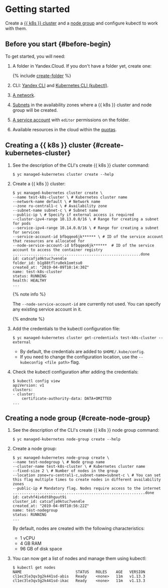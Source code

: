 # Getting started

Create a [{{ k8s }} cluster](concepts/index.md#kubernetes-cluster) and a [node group](concepts/index.md#node-group) and configure kubectl to work with them.

## Before you start {#before-begin}

To get started, you will need:

1. A folder in Yandex.Cloud. If you don't have a folder yet, create one:

    {% include [create-folder](../_includes/create-folder.md) %}

1. CLI: [Yandex CLI](../cli/quickstart.md) and [Kubernetes CLI (kubectl)](https://kubernetes.io/docs/tasks/tools/install-kubectl/).

1. [A network](../vpc/operations/network-create.md).

1. [Subnets](../vpc/operations/subnet-create.md) in the availability zones where a {{ k8s }} cluster and node group will be created.

1. [A service account](../iam/operations/sa/create.md)  with `editor` permissions on the folder.

1. Available resources in the cloud within the [quotas](concepts/limits.md).

## Creating a {{ k8s }} cluster {#create-kubernetes-cluster}

1. See the description of the CLI's create {{ k8s }} cluster command:

    ```
    $ yc managed-kubernetes cluster create --help
    ```

1. Create a {{ k8s }} cluster:

    ```
    $ yc managed-kubernetes cluster create \
    --name test-k8s-cluster \ # Kubernetes cluster name
    --network-name default \ # Network name
    --zone ru-central1-c \ # Availability zone 
    --subnet-name subnet-c \ # Subnet name 
    --public-ip \ # Specify if external access is required
    --cluster-ipv4-range 10.13.0.0/16 \ # Range for creating a subnet for pods
    --service-ipv4-range 10.14.0.0/16 \ # Range for creating a subnet for services
    --service-account-id bfbqqeo6jk****** \ # ID of the service account that resources are allocated for
    --node-service-account-id bfbqqeo6jk******  # ID of the service account to access the container registry 
    .........................................................done
    id: catcafja9ktuc7ven4le
    folder_id: b1g88tflru0ek1omtsu0
    created_at: "2019-04-09T10:14:30Z"
    name: test-k8s-cluster
    status: RUNNING
    health: HEALTHY
    ...
    ```

    {% note info %}

    The `--node-service-account-id` are currently not used. You can specify any existing service account in it.

    {% endnote %}

1. Add the credentials to the kubectl configuration file:

    ```
    $ yc managed-kubernetes cluster get-credentials test-k8s-cluster --external
    ```
    - By default, the credentials are added to `$HOME/.kube/config`.
    - If you need to change the configuration location, use the `--kubeconfig <file path>` flag.

1. Check the kubectl configuration after adding the credentials:

    ```
    $ kubectl config view
    apiVersion: v1
    clusters:
    - cluster:
        certificate-authority-data: DATA+OMITTED
    ...
    ```

## Creating a node group {#create-node-group}

1. See the description of the CLI's create {{ k8s }} node group command:

    ```
    $ yc managed-kubernetes node-group create --help
    ```

1. Create a node group:

    ```
    $ yc managed-kubernetes node-group create \
    --name test-nodegroup \ # Node group name
    --cluster-name test-k8s-cluster \ # Kubernetes cluster name
    --fixed-size 2 \ # Number of nodes in the group
    --location zone=ru-central1-c,subnet-name=subnet-c \ # You can set this flag multiple times to create nodes in different availability zones
    --public-ip # Mandatory flag. Nodes require access to the internet
    ...........................................................done
    id: catvhf4iv6dt8hguut9i
    cluster_id: catcafja9ktuc7ven4le
    created_at: "2019-04-09T10:56:22Z"
    name: test-nodegroup
    status: RUNNING
    ...
    ```

    By default, nodes are created with the following characteristics:
    - 1 vCPU
    - 4 GB RAM
    - 96 GB of disk space

1. You can now get a list of nodes and manage them using kubectl:

    ```
    $ kubectl get nodes
    NAME                        STATUS   ROLES    AGE   VERSION
    cl1ec3le3qv3g2k441sd-abis   Ready    <none>   11m   v1.13.3
    cl1ec3le3qv3g2k441sd-ikac   Ready    <none>   11m   v1.13.3
    ```

